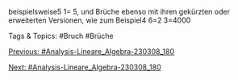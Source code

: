 beispielsweise5
1= 5, und Brüche ebenso mit ihren gekürzten oder erweiterten Versionen, wie zum
Beispiel4
6=2
3=4000

   Tags & Topics:
   #Bruch
   #Brüche

[Previous: #Analysis-Lineare_Algebra-230308_180](Analysis-Lineare_Algebra-230308_180.md)

[Next: #Analysis-Lineare_Algebra-230308_180](Analysis-Lineare_Algebra-230308_180.md)